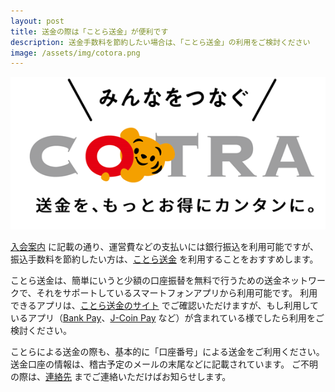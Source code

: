 ```yaml
---
layout: post
title: 送金の際は「ことら送金」が便利です
description: 送金手数料を節約したい場合は、「ことら送金」の利用をご検討ください
image: /assets/img/cotora.png
---
```


![ことら送金](/assets/img/cotora.png)

[Cotra]:https://www.cotra.ne.jp/p2pservice/
[CotraApps]:https://www.cotra.ne.jp/member/
[GettingStarted]:{{site.baseurl}}/getting_started.html
[Contacts]:{{site.baseurl}}/contacts.html
[Bank Pay]:https://jeppo.jp/bankpay/cotra/
[J-Coin Pay]:https://j-coin.jp/user/guide/

[入会案内][GettingStarted] に記載の通り、運営費などの支払いには銀行振込を利用可能ですが、振込手数料を節約したい方は、[ことら送金][Cotra] を利用することをおすすめします。

ことら送金は、簡単にいうと少額の口座振替を無料で行うための送金ネットワークで、それをサポートしているスマートフォンアプリから利用可能です。
利用できるアプリは、[ことら送金のサイト][CotraApps] でご確認いただけますが、もし利用しているアプリ（[Bank Pay]、[J-Coin Pay] など）が含まれている様でしたら利用をご検討ください。

ことらによる送金の際も、基本的に「口座番号」による送金をご利用ください。
送金口座の情報は、稽古予定のメールの末尾などに記載されています。
ご不明の際は、[連絡先][Contacts] までご連絡いただけばお知らせします。
